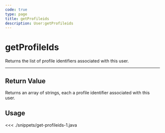 ```yaml
---
code: true
type: page
title: getProfileids
description: User:getProfileids
---
```


# getProfileIds

Returns the list of profile identifiers associated with this user.

---

## Return Value

Returns an array of strings, each a profile identifier associated with this user.

## Usage

<<< ./snippets/get-profileids-1.java
